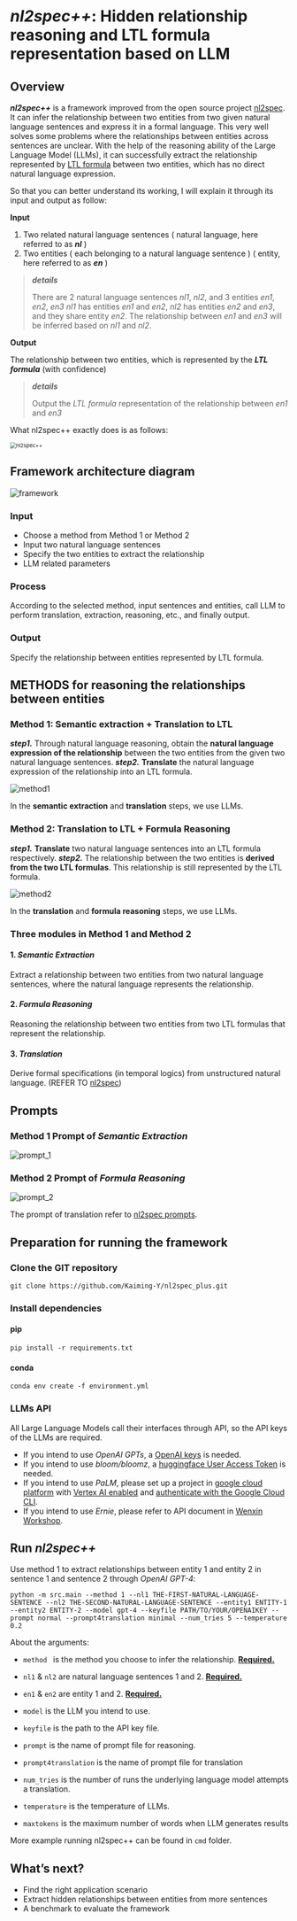 # *nl2spec++*: Hidden relationship reasoning and LTL formula representation based on LLM



## Overview

***nl2spec++*** is a framework improved from the open source project [nl2spec](https://github.com/realChrisHahn2/nl2spec/). It can infer the relationship between two entities from two given natural language sentences and express it in a formal language. This very well solves some problems where the relationships between entities across sentences are unclear. With the help of the reasoning ability of the Large Language Model (LLMs), it can successfully extract the relationship represented by [LTL formula](https://en.wikipedia.org/wiki/Linear_temporal_logic) between two entities, which has no direct natural language expression.



So that you can better understand its working, I will explain it through its input and output as follow:

**Input**

1. Two related natural language sentences ( natural language, here referred to as ***nl*** )
2. Two entities ( each belonging to a natural language sentence ) ( entity, here referred to as ***en*** )

> ***details***
>
> There are 2 natural language sentences *nl1*, *nl2*, and 3 entities *en1*, *en2*, *en3*
> *nl1* has entities *en1* and *en2*, *nl2* has entities *en2* and *en3*, and they share entity *en2*.
> The relationship between *en1* and *en3* will be inferred based on *nl1* and *nl2*.

**Output**

The relationship between two entities, which is represented by the ***LTL formula*** (with confidence)

> ***details***
>
> Output the *LTL formula* representation of the relationship between *en1* and *en3*



What nl2spec++ exactly does is as follows:

<img src="img/nl2spec++.png" alt="nl2spec++" style="zoom:67%;" />





## Framework architecture diagram

![framework](img/framework.png)

### Input

- Choose a method from Method 1 or Method 2
- Input two natural language sentences
- Specify the two entities to extract the relationship
- LLM related parameters

### Process

According to the selected method, input sentences and entities, call LLM to perform translation, extraction, reasoning, etc., and finally output.

### Output

Specify the relationship between entities represented by LTL formula.





## METHODS for reasoning the relationships between entities

### Method 1: Semantic extraction + Translation to LTL

***step1.*** Through natural language reasoning, obtain the **natural language expression of the relationship** between the two entities from the given two natural language sentences.
***step2.*** **Translate** the natural language expression of the relationship into an LTL formula.

![method1](img/method1.png)

In the **semantic extraction** and **translation** steps, we use LLMs.

### Method 2: Translation to LTL + Formula Reasoning

***step1.*** **Translate** two natural language sentences into an LTL formula respectively.
***step2.*** The relationship between the two entities is **derived from the two LTL formulas**. This relationship is still represented by the LTL formula.

![method2](img/method2.png)

In the **translation** and **formula reasoning** steps, we use LLMs.

### Three modules in Method 1 and Method 2

#### 1. *Semantic Extraction*

Extract a relationship between two entities from two natural language sentences, where the natural language represents the relationship.

#### 2. *Formula Reasoning*

Reasoning the relationship between two entities from two LTL formulas that represent the relationship.

#### 3. *Translation*

Derive formal specifications (in temporal logics) from unstructured natural language. (REFER TO [nl2spec](https://github.com/realChrisHahn2/nl2spec/))





## Prompts

### Method 1 Prompt of *Semantic Extraction*

![prompt_1](img/prompt_1.png)

### Method 2 Prompt of *Formula Reasoning*

![prompt_2](img/prompt_2.png)

The prompt of translation refer to [nl2spec prompts](https://github.com/realChrisHahn2/nl2spec/tree/main/prompts). 





## Preparation for running the framework

### Clone the GIT repository

```shell
git clone https://github.com/Kaiming-Y/nl2spec_plus.git
```

### Install dependencies

#### pip

```shell
pip install -r requirements.txt
```

#### conda

```shell
conda env create -f environment.yml
```

### LLMs API

All Large Language Models call their interfaces through API, so the API keys of the LLMs are required.

- If you intend to use *OpenAI GPTs*, a [OpenAI keys](https://platform.openai.com/docs/api-reference/introduction) is needed.
- If you intend to use *bloom/bloomz*, a [huggingface User Access Token](https://huggingface.co/docs/hub/security-tokens) is needed.
- If you intend to use *PaLM*, please set up a project in [google cloud platform](https://console.cloud.google.com/) with [Vertex AI enabled](https://console.cloud.google.com/vertex-ai) and [authenticate with the Google Cloud CLI](https://cloud.google.com/cli).
- If you intend to use *Ernie*, please refer to API document in [Wenxin Workshop](https://cloud.baidu.com/doc/WENXINWORKSHOP/s/Nlks5zkzu).





## Run *nl2spec++*

Use method 1 to extract relationships between entity 1 and entity 2 in sentence 1 and sentence 2 through *OpenAI GPT-4*:

```shell
python -m src.main --method 1 --nl1 THE-FIRST-NATURAL-LANGUAGE-SENTENCE --nl2 THE-SECOND-NATURAL-LANGUAGE-SENTENCE --entity1 ENTITY-1 --entity2 ENTITY-2 --model gpt-4 --keyfile PATH/TO/YOUR/OPENAIKEY --prompt normal --prompt4translation minimal --num_tries 5 --temperature 0.2
```

About the arguments:

- `method ` is the method you choose to infer the relationship. **<u>Required.</u>**
- `nl1` & `nl2` are natural language sentences 1 and 2. **<u>Required.</u>**

- `en1` & `en2` are entity 1 and 2. **<u>Required.</u>**
- `model` is the LLM you intend to use.
- `keyfile` is the path to the API key file.
- `prompt` is the name of prompt file for reasoning.
- `prompt4translation` is the name of prompt file for translation
- `num_tries` is the number of runs the underlying language model attempts a translation.
- `temperature` is the temperature of LLMs.
- `maxtokens` is the maximum number of words when LLM generates results

More example running nl2spec++ can be found in `cmd` folder.





## What’s next?

- Find the right application scenario
- Extract hidden relationships between entities from more sentences
- A benchmark to evaluate the framework

